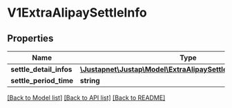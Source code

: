 # V1ExtraAlipaySettleInfo

## Properties
Name | Type | Description | Notes
------------ | ------------- | ------------- | -------------
**settle_detail_infos** | [**\Justapnet\Justap\Model\ExtraAlipaySettleInfoSettleDetailInfos**](ExtraAlipaySettleInfoSettleDetailInfos.md) |  | [optional] 
**settle_period_time** | **string** |  | [optional] 

[[Back to Model list]](../README.md#documentation-for-models) [[Back to API list]](../README.md#documentation-for-api-endpoints) [[Back to README]](../README.md)


